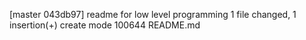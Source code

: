 [master 043db97] readme for low level programming
 1 file changed, 1 insertion(+)
 create mode 100644 README.md
